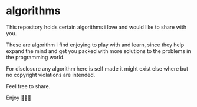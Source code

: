 # algorithms

This repository holds certain algorithms i love and would like to share with you.



These are algorithm i find enjoying to play with and learn,
since they help expand the mind and get you packed with more solutions to the problems in the programming world.

For disclosure any algorithm here is self made it might exist else where but no copyright violations are intended.



Feel free to share.

Enjoy 🥰💖🥰
